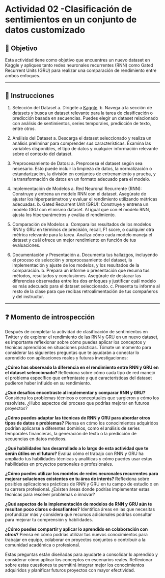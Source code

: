 # **Actividad 02 -Clasificación de sentimientos en un conjunto de datos customizado**

## 🎯 **Objetivo**
Esta actividad tiene como objetivo que encuentres un nuevo dataset en Kaggle y apliques tanto redes neuronales recurrentes (RNN) como Gated Recurrent Units (GRU) para realizar una comparación de rendimiento entre ambos enfoques.

---

## 📑 Instrucciones
1.	Selección del Dataset
a.	Dirígete a [Kaggle](https://www.kaggle.com/).
b.	Navega a la sección de datasets y busca un dataset relevante para la tarea de clasificación o predicción basada en secuencias. Puedes elegir un dataset relacionado con análisis de sentimientos, series temporales, predicción de texto, entre otros.

3.	Análisis del Dataset
a.	Descarga el dataset seleccionado y realiza un análisis preliminar para comprender sus características. Examina las variables disponibles, el tipo de datos y cualquier información relevante sobre el contexto del dataset.
4.	Preprocesamiento de Datos:
a.	Preprocesa el dataset según sea necesario. Esto puede incluir la limpieza de datos, la normalización o estandarización, la división en conjuntos de entrenamiento y prueba, y la transformación de datos en un formato adecuado para el modelo.

5.	Implementación de Modelos
a.	Red Neuronal Recurrente (RNN): Construye y entrena un modelo RNN con el dataset. Asegúrate de ajustar los hiperparámetros y evaluar el rendimiento utilizando métricas adecuadas.
b.	Gated Recurrent Unit (GRU): Construye y entrena un modelo GRU con el mismo dataset. Al igual que con el modelo RNN, ajusta los hiperparámetros y evalúa el rendimiento.

6.	Comparación de Modelos
a.	Compara los resultados de los modelos RNN y GRU en términos de precisión, recall, F1 score, o cualquier otra métrica relevante para la tarea. Analiza cómo cada modelo maneja el dataset y cuál ofrece un mejor rendimiento en función de tus evaluaciones.

7.	Documentación y Presentación
a.	Documenta tus hallazgos, incluyendo el proceso de selección y preprocesamiento del dataset, la implementación y ajuste de los modelos, y los resultados de la comparación.
b.	Prepara un informe o presentación que resuma tus métodos, resultados y conclusiones. Asegúrate de destacar las diferencias observadas entre los dos enfoques y justificar cuál modelo es más adecuado para el dataset seleccionado.
c.	Presenta tu informe al resto de la clase para que recibas retroalimentación de tus compañeros y del instructor.




---

## ❓ **Momento de introspección**

Después de completar la actividad de clasificación de sentimientos en Twitter y de explorar el rendimiento de las RNN y GRU en un nuevo dataset, es importante reflexionar sobre cómo puedes aplicar los conceptos y técnicas aprendidos en situaciones prácticas. Tómate un momento para considerar las siguientes preguntas que te ayudarán a conectar lo aprendido con aplicaciones reales y futuras investigaciones:

**¿Cómo has observado la diferencia en el rendimiento entre RNN y GRU en el dataset seleccionado?** Reflexiona sobre cómo cada tipo de red manejó el problema específico que enfrentaste y qué características del dataset pudieron haber influido en su rendimiento.

**¿Qué desafíos encontraste al implementar y comparar RNN y GRU?** Considera los problemas técnicos o conceptuales que surgieron y cómo los resolviste. ¿Hubo aspectos del proceso que podrías mejorar en futuros proyectos?

**¿Cómo puedes adaptar las técnicas de RNN y GRU para abordar otros tipos de datos o problemas?** Piensa en cómo los conocimientos adquiridos podrían aplicarse a diferentes dominios, como el análisis de series temporales financieras, la generación de texto o la predicción de secuencias en datos médicos.

**¿Qué habilidades has desarrollado a lo largo de esta actividad que te serán útiles en el futuro?** Evalúa cómo el trabajo con RNN y GRU ha ampliado tus habilidades técnicas y analíticas y cómo puedes usar estas habilidades en proyectos personales o profesionales.

**¿Cómo puedes utilizar los modelos de redes neuronales recurrentes para mejorar soluciones existentes en tu área de interés?** Reflexiona sobre posibles aplicaciones prácticas de RNN y GRU en tu campo de estudio o en tu carrera profesional. ¿Existen áreas donde podrías implementar estas técnicas para resolver problemas o innovar?

**¿Qué aspectos de la implementación de modelos de RNN y GRU aún te resultan poco claros o desafiantes?** Identifica áreas en las que necesitas profundizar más y considera qué recursos adicionales podrías consultar para mejorar tu comprensión y habilidades.

**¿Cómo puedes compartir y aplicar lo aprendido en colaboración con otros?** Piensa en cómo podrías utilizar tus nuevos conocimientos para trabajar en equipo, colaborar en proyectos conjuntos o contribuir a la comunidad académica o profesional.

Estas preguntas están diseñadas para ayudarte a consolidar lo aprendido y considerar cómo aplicar los conceptos en escenarios reales. Reflexionar sobre estas cuestiones te permitirá integrar mejor los conocimientos adquiridos y planificar futuros proyectos con mayor efectividad.






